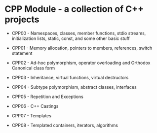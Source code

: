 # CPP Module - a collection of C++ projects

- CPP00 - Namespaces, classes, member functions, stdio streams,
initialization lists, static, const, and some other basic
stuff

- CPP01 - Memory allocation, pointers to members,
references, switch statement

- CPP02 - Ad-hoc polymorphism, operator overloading
and Orthodox Canonical class form

- CPP03 - Inheritance, virtual functions, virtual destructors

- CPP04 - Subtype polymorphism, abstract classes, interfaces

- CPP05 - Repetition and Exceptions

- CPP06 - C++ Castings

- CPP07 - Templates

- CPP08 - Templated containers, iterators, algorithms